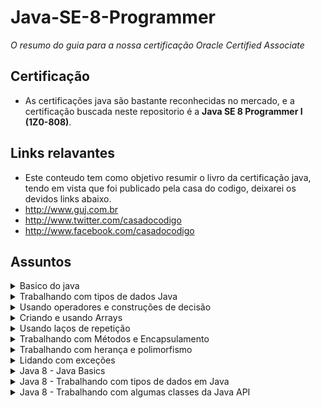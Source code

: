 # Java-SE-8-Programmer

*_O resumo do guia para a nossa certificação Oracle Certified Associate_*

## Certificação
- As certificações java são bastante reconhecidas no mercado, e a certificação buscada neste repositorio é a **Java SE 8 Programmer I (1Z0-808)**.

## Links relavantes
- Este conteudo tem como objetivo resumir o livro da certificação java, tendo em vista que foi publicado pela casa do codigo, deixarei os devidos links abaixo.
-  http://www.guj.com.br
-  http://www.twitter.com/casadocodigo
-  http://www.facebook.com/casadocodigo

## Assuntos

<details> 
  <summary>  Basico do java </summary>
  <br>
  
-  Defina o escopo de variáveis

 O escopo é o que determina em que ponto do código uma variavel pode ser usada.

  ### Variáveis Locais
  As variáveis locais, são as variaveis dentro de blocos de codigo _(Um bloco é um trecho de código entre chaves. Que pode ser um método ou um construtor)_, assim como dentro de construtores. <br>
  
 **_Regra basica: O ciclo de vida de uma variavel local vai do ponto onde ela foi declarada até o fim do bloco onde ela foi declarada._**

```
public void m1() { // abertura do método

int x = 10; // method local variable

} // Fechamento do método
```

Ou no corpo de um  `if`, de um  `for` etc.:

```
public void m1() { // abertura do método

  int x = 10; // variavel local do metodo

  if (x >= 10) { // if - abertura

    int y = 50; // variavel local do IF

    System.out.print(y);

  } // if - fechamento

} // Fechamento do método
```

 
 
 
   
- Defina a estrutura de uma classe Java 
- Crie aplicações Java executáveis com um método `main`, rode um programa Java na linha de comando 
- Importe outros pacotes Java e deixe-os acessíveis ao seu código 
   
</details>

<details> 
  <summary>Trabalhando com tipos de dados Java</summary>
  
 - Declare e inicialize variáveis 
  - Diferença entre variáveis de referências a objetos e tipos primitivos 
  - Leia ou escreva para campos de objetos 
  - Explique o ciclo de vida de um objeto (criação, "de referência" e garbage collection) 
  - Chame métodos em objetos 
  - Manipule dados usando a classe `StringBuilder` e seus métodos 
  - Crie e manipule Strings 
   
</details>

<details> 
  <summary>Usando operadores e construções de decisão</summary>
  
 - Use operadores Java 
  - Use parênteses para sobrescrever a precedência de operadores 
  - Teste a igualdade entre Strings e outros objetos usando `==` e `equals()` 
  - Utilize o `if` e `if/else` 
  - Utilize o `switch` 
   
</details>

<details> 
  <summary>Criando e usando Arrays</summary>
  
  - Declare, instancie, inicialize e use um array unidimensional 
  - Declare, instancie, inicialize e use um array multidimensional 
  - Declare e use uma `ArrayList` 
   
</details>

<details> 
  <summary>Usando laços de repetição</summary>
  
- Crie e use laços do tipo `while` 
  - Crie e use laços do tipo `for`, incluindo o `enhanced for` 
  - Crie e use laços do tipo `do/while` 
  - Compare os tipos de laços 
  - Use `break` e `continue` 
   
</details>

<details> 
  <summary>Trabalhando com Métodos e Encapsulamento</summary>
  
 - Crie métodos com argumentos e valores de retorno 
  - Aplique a palavra-chave `static` a métodos e campos 
  - Crie métodos sobrecarregados 
  - Diferencie o construtor padrão e construtores definidos pelo usuário 
  - Crie e sobrecarregue construtores 
  - Aplique modificadores de acesso 
  - Aplique princípios de encapsulamento a uma classe 
  - Determine o efeito que ocorre com referências a objetos e a tipos primitivos quando são passados a outros métodos e seus valores mudam 
   
</details>

<details> 
  <summary>Trabalhando com herança e polimorfismo</summary>
  
  - Implemente herança 
  - Desenvolva código que mostra o uso de polimorfismo 
  - Diferencie entre o tipo de uma referência e o tipo de um objeto 
  - Determine quando é necessário fazer casting 
  - Use `super` e `this` para acessar objetos e construtores 
  - Use classes abstratas e interfaces 
  
</details>

<details> 
  <summary>Lidando com exceções</summary>
  
  - Diferencie entre exceções do tipo `checked`, `runtime` e erros 
  - Descreva o que são exceções e para que são utilizadas em Java 
  - Crie um bloco `try-catch` e determine como exceções alteram o fluxo normal de um programa 
  - Invoque um método que joga uma exceção 
  - Reconheça classes de exceções comuns e suas categorias 
  
</details>

<details> 
  <summary>Java 8 - Java Basics</summary>
  
  - Rode um programa Java a partir da linha de comando 
  - Trabalhe com saída no console 
  - Compare e contraste as funcionalidades e componentes da plataforma Java, como: independência de plataforma, orientação a objeto, encapsulamento etc. 
  
</details>

<details> 
  <summary>Java 8 - Trabalhando com tipos de dados em Java</summary>
  
  - Desenvolva código que usa classes wrappers como `Boolean`, `Double` e `Integer` 
  
</details>

<details> 
  <summary>Java 8 - Trabalhando com algumas classes da Java API</summary>
  
  - Crie e manipule dados de calendários usando as classes `java.time.LocalDateTime`, `java.time.LocalDate`, `java.time.LocalTime`, `java.time.format.DateTimeFormatter`, `java.time.Period` 
  - Escreva uma expressão Lambda simples que consuma uma expressão Lambda `Predicate` 
  
</details>
